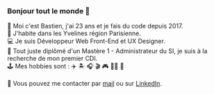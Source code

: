 ### Bonjour tout le monde 👋

🙋 Moi c'est Bastien, j'ai 23 ans et je fais du code depuis 2017.<br>
📍 J'habite dans les Yvelines région Parisienne.<br>
💻 Je suis Développeur Web Front-End et UX Designer.<br>
🏫 Tout juste diplômé d'un Mastère 1 - Administrateur du SI, je suis à la recherche de mon premier CDI.<br>
🕹 Mes hobbies sont : ✈️ 🏝 🎧 🎬 🎮 🚵🏼 🏀
<br>
<br>
🔗 Vous pouvez me contacter par <a href="mailto:bastien.cordier78@gmail.com">mail</a> ou sur <a href="https://www.linkedin.com/in/bastien-cordier-03a070151/">LinkedIn</a>.
